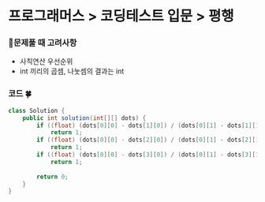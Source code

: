 # 프로그래머스 > 코딩테스트 입문 > 평행

### 🚨문제풀 때 고려사항
+ 사칙연산 우선순위
+ int 끼리의 곱셈, 나눗셈의 결과는 int

### 코드 🍀
```java
class Solution {
    public int solution(int[][] dots) {
        if ((float) (dots[0][0] - dots[1][0]) / (dots[0][1] - dots[1][1]) == (float) (dots[2][0] - dots[3][0]) / (dots[2][1] - dots[3][1]))
            return 1;
        if ((float) (dots[0][0] - dots[2][0]) / (dots[0][1] - dots[2][1]) == (float) (dots[1][0] - dots[3][0]) / (dots[1][1] - dots[3][1]))
            return 1;
        if ((float) (dots[0][0] - dots[3][0]) / (dots[0][1] - dots[3][1]) == (float) (dots[1][0] - dots[2][0]) / (dots[1][1] - dots[2][1]))
            return 1;
        
        return 0;
    }
}
```